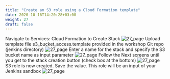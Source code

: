 ```yaml
---
title: "Create an S3 role using a Cloud Formation template"
date: 2020-10-16T14:20:28+03:00
weight: 27
draft: false
---
```


Navigate to Services: Cloud Formation to Create Stack
![27_page](/images/module3/27_page.png)
Upload template file s3_bucket_access.template provided in the workshop Git repo (jenkins directory)
![27_page](/images/module3/28_page.png)
Enter a name for the stack and specify the S3 bucket name as input parameter 
![27_page](/images/module3/29_page.png)
Follow the Next screens until you get to the stack creation button (check box at the bottom)
![27_page](/images/module3/30_page.png)
S3 role is now created. Save the value. This role will be an input of your Jenkins sandbox 
![27_page](/images/module3/31_page.png)